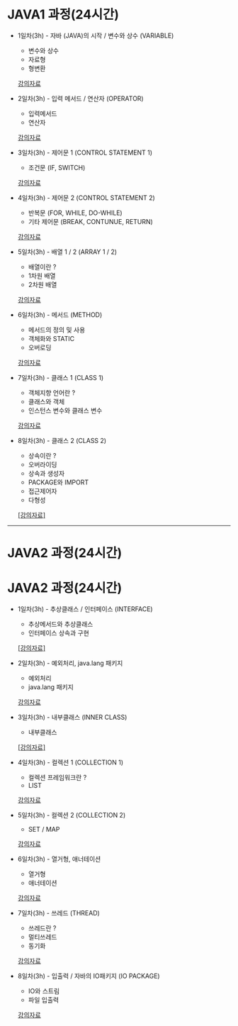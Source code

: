 # JAVA1 과정(24시간)

* 1일차(3h) - 자바 (JAVA)의 시작 / 변수와 상수 (VARIABLE)
	- 변수와 상수
	- 자료형
	- 형변환 

	[강의자료](https://github.com/yonggyo1125/curriculum300H/tree/main/1.JAVA(84%EC%8B%9C%EA%B0%84)/1%EC%9D%BC%EC%B0%A8(3h)%20-%20%EC%8B%A4%EC%8A%B5%ED%99%98%EA%B2%BD%20%EA%B5%AC%EC%B6%95%2C%EB%B3%80%EC%88%98%EC%99%80%20%EC%9E%90%EB%A3%8C%ED%98%95)

* 2일차(3h) - 입력 메서드 / 연산자 (OPERATOR)
	- 입력메서드
	- 연산자
	
	[강의자료](https://github.com/yonggyo1125/curriculum300H/tree/main/1.JAVA(84%EC%8B%9C%EA%B0%84)/1%EC%9D%BC%EC%B0%A8(3h)%20-%20%EC%8B%A4%EC%8A%B5%ED%99%98%EA%B2%BD%20%EA%B5%AC%EC%B6%95%2C%EB%B3%80%EC%88%98%EC%99%80%20%EC%9E%90%EB%A3%8C%ED%98%95)
	

* 3일차(3h) - 제어문 1 (CONTROL STATEMENT 1)
	- 조건문 (IF, SWITCH)
	
	[강의자료](https://github.com/yonggyo1125/curriculum300H/tree/main/1.JAVA(84%EC%8B%9C%EA%B0%84)/1%EC%9D%BC%EC%B0%A8(3h)%20-%20%EC%8B%A4%EC%8A%B5%ED%99%98%EA%B2%BD%20%EA%B5%AC%EC%B6%95%2C%EB%B3%80%EC%88%98%EC%99%80%20%EC%9E%90%EB%A3%8C%ED%98%95)
	
* 4일차(3h) - 제어문 2 (CONTROL STATEMENT 2)
	- 반복문 (FOR, WHILE, DO-WHILE) 
	- 기타 제어문 (BREAK, CONTUNUE, RETURN) 
	
	[강의자료](https://github.com/yonggyo1125/curriculum300H/tree/main/1.JAVA(84%EC%8B%9C%EA%B0%84)/1%EC%9D%BC%EC%B0%A8(3h)%20-%20%EC%8B%A4%EC%8A%B5%ED%99%98%EA%B2%BD%20%EA%B5%AC%EC%B6%95%2C%EB%B3%80%EC%88%98%EC%99%80%20%EC%9E%90%EB%A3%8C%ED%98%95)
	
* 5일차(3h) - 배열 1 / 2 (ARRAY 1 / 2)
	-  배열이란 ? 
	- 1차원 배열
	- 2차원 배열
	
	[강의자료](https://github.com/yonggyo1125/curriculum300H/tree/main/1.JAVA(84%EC%8B%9C%EA%B0%84)/4%EC%9D%BC%EC%B0%A8(3h)%20-%20%EB%B0%B0%EC%97%B4)
	
* 6일차(3h) - 메서드 (METHOD)
	- 메서드의 정의 및 사용
	- 객체화와 STATIC
	- 오버로딩
	
	[강의자료](https://github.com/yonggyo1125/curriculum300H/tree/main/1.JAVA(84%EC%8B%9C%EA%B0%84)/5~7%EC%9D%BC%EC%B0%A8(9h)%20-%20%EA%B0%9D%EC%B2%B4%EC%A7%80%ED%96%A5%20%ED%94%84%EB%A1%9C%EA%B7%B8%EB%9E%98%EB%B0%8D1)
	
* 7일차(3h) - 클래스 1 (CLASS 1)
	- 객체지향 언어란 ?
	- 클래스와 객체
	- 인스턴스 변수와 클래스 변수
	
	[강의자료](https://github.com/yonggyo1125/curriculum300H/tree/main/1.JAVA(84%EC%8B%9C%EA%B0%84)/5~7%EC%9D%BC%EC%B0%A8(9h)%20-%20%EA%B0%9D%EC%B2%B4%EC%A7%80%ED%96%A5%20%ED%94%84%EB%A1%9C%EA%B7%B8%EB%9E%98%EB%B0%8D1)
	
* 8일차(3h) - 클래스 2 (CLASS 2)
	- 상속이란 ?
	- 오버라이딩
	- 상속과 생성자
	- PACKAGE와 IMPORT
	- 접근제어자
	- 다형성
	
	<a href="https://github.com/yonggyo1125/curriculum300H/tree/main/1.JAVA(84%EC%8B%9C%EA%B0%84)/8~10%EC%9D%BC%EC%B0%A8(9h%20-%20%EA%B0%9D%EC%B2%B4%EC%A7%80%ED%96%A5%20%ED%94%84%EB%A1%9C%EA%B7%B8%EB%9E%98%EB%B0%8D2">[강의자료]</a>
	
<hr />

# JAVA2 과정(24시간)

# JAVA2 과정(24시간)

* 1일차(3h) - 추상클래스 / 인터페이스 (INTERFACE)
	- 추상메서드와 추상클래스
	- 인터페이스 상속과 구현
	
	<a href='https://github.com/yonggyo1125/curriculum300H/tree/main/1.JAVA(84%EC%8B%9C%EA%B0%84)/8~10%EC%9D%BC%EC%B0%A8(9h%20-%20%EA%B0%9D%EC%B2%B4%EC%A7%80%ED%96%A5%20%ED%94%84%EB%A1%9C%EA%B7%B8%EB%9E%98%EB%B0%8D2'>[강의자료]</a>

* 2일차(3h) - 예외처리, java.lang 패키지
	- 예외처리
	- java.lang 패키지
	
	[강의자료](https://github.com/yonggyo1125/curriculum300H/tree/main/1.JAVA(84%EC%8B%9C%EA%B0%84)/11%EC%9D%BC%EC%B0%A8(3h)%20-%20%EC%98%88%EC%99%B8%EC%B2%98%EB%A6%AC%2C%20java.lang%ED%8C%A8%ED%82%A4%EC%A7%80%2C%20%EC%9C%A0%EC%9A%A9%ED%95%9C%ED%81%B4%EB%9E%98%EC%8A%A4)
	
	
* 3일차(3h) - 내부클래스 (INNER CLASS)
	- 내부클래스
	
	<a href='https://github.com/yonggyo1125/curriculum300H/tree/main/1.JAVA(84%EC%8B%9C%EA%B0%84)/8~10%EC%9D%BC%EC%B0%A8(9h%20-%20%EA%B0%9D%EC%B2%B4%EC%A7%80%ED%96%A5%20%ED%94%84%EB%A1%9C%EA%B7%B8%EB%9E%98%EB%B0%8D2'>[강의자료]</a>
	
* 4일차(3h) - 컬렉션 1 (COLLECTION 1)
	- 컬렉션 프레임워크란 ?
	- LIST
	
	[강의자료](https://github.com/yonggyo1125/curriculum300H/tree/main/1.JAVA(84%EC%8B%9C%EA%B0%84)/13~14%EC%9D%BC%EC%B0%A8(6h)%20-%20%EC%BB%AC%EB%A0%89%EC%85%98%20%ED%94%84%EB%A0%88%EC%9E%84%EC%9B%8C%ED%81%AC)
	
	
* 5일차(3h) -  컬렉션 2 (COLLECTION 2) 
	- SET / MAP
	
	[강의자료](https://github.com/yonggyo1125/curriculum300H/tree/main/1.JAVA(84%EC%8B%9C%EA%B0%84)/13~14%EC%9D%BC%EC%B0%A8(6h)%20-%20%EC%BB%AC%EB%A0%89%EC%85%98%20%ED%94%84%EB%A0%88%EC%9E%84%EC%9B%8C%ED%81%AC)
	
* 6일차(3h) -  열거형, 애너테이션
	- 열거형
	- 애너테이션

	[강의자료](https://github.com/yonggyo1125/curriculum300H/tree/main/1.JAVA(84%EC%8B%9C%EA%B0%84)/16%EC%9D%BC%EC%B0%A8(3h)%20-%20%EC%97%B4%EA%B1%B0%ED%98%95%2C%20%EC%95%A0%EB%84%88%ED%85%8C%EC%9D%B4%EC%85%98)

* 7일차(3h) - 쓰레드 (THREAD)
	- 쓰레드란 ? 
	- 멀티쓰레드
	- 동기화
	
	[강의자료](https://github.com/yonggyo1125/curriculum300H/tree/main/1.JAVA(84%EC%8B%9C%EA%B0%84)/17%EC%9D%BC%EC%B0%A8(3h)%20-%20%EC%93%B0%EB%A0%88%EB%93%9C)
	
* 8일차(3h) - 입출력 / 자바의 IO패키지 (IO PACKAGE)
	 - IO와 스트림
	 - 파일 입출력
	 
	 [강의자료](https://github.com/yonggyo1125/curriculum300H/tree/main/1.JAVA(84%EC%8B%9C%EA%B0%84)/20~21%EC%9D%BC%EC%B0%A8(6h)%20-%20%EC%9E%85%EC%B6%9C%EB%A0%A5(IO))
	 